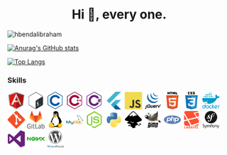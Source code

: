 <h1 align="center">Hi 👋, every one.</h1>

<img src="https://komarev.com/ghpvc/?username=hbendalibraham" alt="hbendalibraham" />

[![Anurag's GitHub stats](https://github-readme-stats.vercel.app/api?username=hbendalibraham&hide_border=true&count_private=true&show_icons=true&theme=gotham)](https://github.com/anuraghazra/github-readme-stats)

[![Top Langs](https://github-readme-stats.vercel.app/api/top-langs/?username=hbendalibraham&hide_border=true&count_private=true&show_icons=true&theme=gotham&layout=compact)](https://github.com/anuraghazra/github-readme-stats)



### Skills

<img src="https://github.com/devicons/devicon/blob/master/icons/angularjs/angularjs-original.svg" width="40" height="40"/>
<img src="https://github.com/devicons/devicon/blob/master/icons/bash/bash-original.svg" width="40" height="40"/>
<img src="https://github.com/devicons/devicon/blob/master/icons/c/c-line.svg" width="40" height="40"/>
<img src="https://github.com/devicons/devicon/blob/master/icons/cplusplus/cplusplus-line.svg" width="40" height="40"/>
<img src="https://github.com/devicons/devicon/blob/master/icons/csharp/csharp-line.svg" width="40" height="40"/>
<img src="https://github.com/devicons/devicon/blob/master/icons/flutter/flutter-original.svg" width="40" height="40"/>
<img src="https://github.com/devicons/devicon/blob/master/icons/javascript/javascript-original.svg" width="40" height="40"/>
<img src="https://github.com/devicons/devicon/blob/master/icons/jquery/jquery-original-wordmark.svg" width="40" height="40"/>
<img src="https://github.com/devicons/devicon/blob/master/icons/html5/html5-original-wordmark.svg" width="40" height="40"/>
<img src="https://github.com/devicons/devicon/blob/master/icons/css3/css3-original-wordmark.svg" width="40" height="40"/>
<img src="https://github.com/devicons/devicon/blob/master/icons/docker/docker-plain-wordmark.svg" width="40" height="40"/>
<img src="https://github.com/devicons/devicon/blob/master/icons/git/git-original.svg" width="40" height="40"/>
<img src="https://github.com/devicons/devicon/blob/master/icons/gitlab/gitlab-original-wordmark.svg" width="40" height="40"/>
<img src="https://github.com/devicons/devicon/blob/master/icons/linux/linux-original.svg" width="40" height="40"/>
<img src="https://github.com/devicons/devicon/blob/master/icons/mysql/mysql-original-wordmark.svg" width="40" height="40"/>
<img src="https://github.com/devicons/devicon/blob/master/icons/nodejs/nodejs-plain.svg" width="40" height="40"/>
<img src="https://github.com/devicons/devicon/blob/master/icons/python/python-original.svg" width="40" height="40"/>
<img src="https://github.com/devicons/devicon/blob/master/icons/inkscape/inkscape-plain.svg" width="40" height="40"/>
<img src="https://github.com/devicons/devicon/blob/master/icons/gimp/gimp-original-wordmark.svg" width="40" height="40"/>
<img src="https://github.com/devicons/devicon/blob/master/icons/php/php-plain.svg" width="40" height="40"/>
<img src="https://github.com/devicons/devicon/blob/master/icons/laravel/laravel-plain-wordmark.svg" width="40" height="40"/>
<img src="https://github.com/devicons/devicon/blob/master/icons/symfony/symfony-original-wordmark.svg" width="40" height="40"/>
<img src="https://github.com/devicons/devicon/blob/master/icons/visualstudio/visualstudio-plain.svg" width="40" height="40"/>
<img src="https://github.com/devicons/devicon/blob/master/icons/nginx/nginx-original.svg" width="40" height="40"/>
<img src="https://github.com/devicons/devicon/blob/master/icons/wordpress/wordpress-original.svg" width="40" height="40"/>


<!--
**hbendalibraham/hbendalibraham** is a ✨ _special_ ✨ repository because its `README.md` (this file) appears on your GitHub profile.

Here are some ideas to get you started:

- 🔭 I’m currently working on ...
- 🌱 I’m currently learning ...
- 👯 I’m looking to collaborate on ...
- 🤔 I’m looking for help with ...
- 💬 Ask me about ...
- 📫 How to reach me: ...
- 😄 Pronouns: ...
- ⚡ Fun fact: ...
-->
